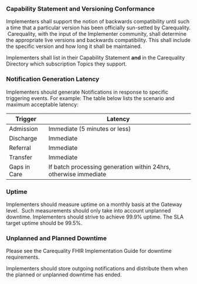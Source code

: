 <!-- Service_Level_Requirements.md {% comment %}
*****************************************************************************************
*                            WARNING: DO NOT EDIT THIS FILE                             *
*                                                                                       *
* This file is generated by SUSHI. Any edits you make to this file will be overwritten. *
*                                                                                       *
* To change the contents of this file, edit the original source file at:                *
* ig-data\input\pagecontent\3_Service_Level_Requirements.md                             *
*****************************************************************************************
{% endcomment %} -->
### Capability Statement and Versioning Conformance  
Implementers shall support the notion of backwards compatibility until such a time that a particular version has been officially sun-setted by Carequality.  Carequality, with the input of the Implementer community, shall determine the appropriate live versions and backwards compatibility. This shall include the specific version and how long it shall be maintained.

Implementers shall list in their Capability Statement __and__ in the Carequality Directory which subscription Topics they support.

### Notification Generation Latency
Implementers should generate Notifications in response to specific triggering events. For example: The table below lists the scenario and maximum acceptable latency:

|Trigger|Latency|
|--------|---------|
|Admission|Immediate (5 minutes or less)|
|Discharge|Immediate|
|Referral|Immediate|
|Transfer|Immediate|
|Gaps in Care|If batch processing generation within 24hrs, otherwise immediate|

### Uptime
Implementers should measure uptime on a monthly basis at the Gateway level.  Such measurements should only take into account unplanned downtime. Implementers should strive to achieve 99.9% uptime. The SLA target uptime should be 99.5%.

### Unplanned and Planned Downtime
Please see the Carequality FHIR Implementation Guide for downtime requirements.

Implementers should store outgoing notifications and distribute them when the planned or unplanned downtime has ended.
